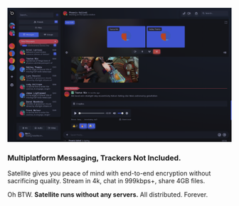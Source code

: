 <p align="center">
  <img src="/satellite.png" alt="Screenshot of Satellite.im" />
</p>

### Multiplatform Messaging, Trackers Not Included.

Satellite gives you peace of mind with end-to-end
encryption without sacrificing quality.
Stream in 4k, chat in 999kbps+, share 4GB files.

Oh BTW. **Satellite runs without any servers.** All distributed. Forever.
